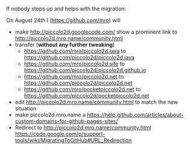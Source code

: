 If nobody steps up and helps with the migration:

On August 24th I (https://github.com/mro) will

- make http://piccolo2d.googlecode.com/ show a prominent link to http://piccolo2d.mro.name/community.html
- transfer (**without any further tweaking**)
  - https://github.com/mro/piccolo2d.java to https://github.com/piccolo2d/piccolo2d.java
  - https://github.com/mro/piccolo2d.site to https://github.com/piccolo2d/piccolo2d.github.io
  - https://github.com/mro/piccolo2d.net to https://github.com/piccolo2d/piccolo2d.net
  - https://github.com/mro/pocketpiccolo2d.net to https://github.com/piccolo2d/pocketpiccolo2d.net
- edit http://piccolo2d.mro.name/community.html to match the new situation
- make piccolo2d.mro.name a https://help.github.com/articles/about-custom-domains-for-github-pages-sites/
- Redirect to http://piccolo2d.mro.name/community.html https://code.google.com/p/support-tools/wiki/MigratingToGitHub#URL_Redirection
